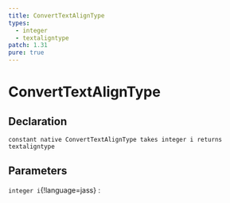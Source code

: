 ```yaml
---
title: ConvertTextAlignType
types:
  - integer
  - textaligntype
patch: 1.31
pure: true
---
```


# ConvertTextAlignType

## Declaration

```jass
constant native ConvertTextAlignType takes integer i returns textaligntype
```

## Parameters
`integer i`{!language=jass}
: 
